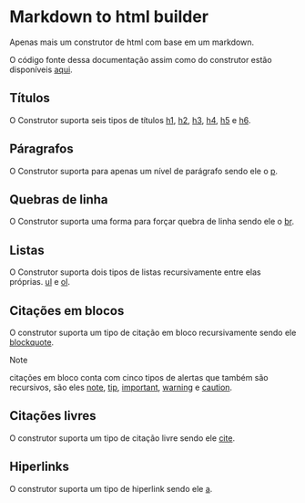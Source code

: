 # Markdown to html builder

Apenas mais um construtor de html com base em um markdown.

O código fonte dessa documentação assim como do construtor estão disponíveis [aqui](https://github.com/eportella/markdown-to-html-builder/).

## Títulos
O Construtor suporta seis tipos de títulos 
[h1](/h1/README.md),
[h2](/h2/README.md),
[h3](/h3/README.md),
[h4](/h4/README.md),
[h5](/h5/README.md) e 
[h6](/h6/README.md).

## Páragrafos
O Construtor suporta para apenas um nível de parágrafo sendo ele o 
[p](/p).

## Quebras de linha
O Construtor suporta uma forma para forçar quebra de linha sendo ele o
[br](/br).

## Listas
O Construtor suporta dois tipos de listas recursivamente entre elas próprias.
[ul](/ul/README.md) e
[ol](/ol/README.md).

## Citações em blocos
O construtor suporta um tipo de citação em bloco recursivamente sendo ele
[blockquote](/blockquote/README.md).

>[!NOTE]
>citações em bloco conta com cinco tipos de alertas que também são recursivos, são eles [note](/blockquote/alert/note/README.md), [tip](/blockquote/alert/tip/README.md), [important](/blockquote/alert/important/README.md), [warning](/blockquote/alert/warning/README.md) e [caution](/blockquote/alert/caution/README.md).

## Citações livres
O construtor suporta um tipo de citação livre sendo ele
[cite](/cite/README.md).


## Hiperlinks
O construtor suporta um tipo de hiperlink sendo ele
[a](/a/README.md).